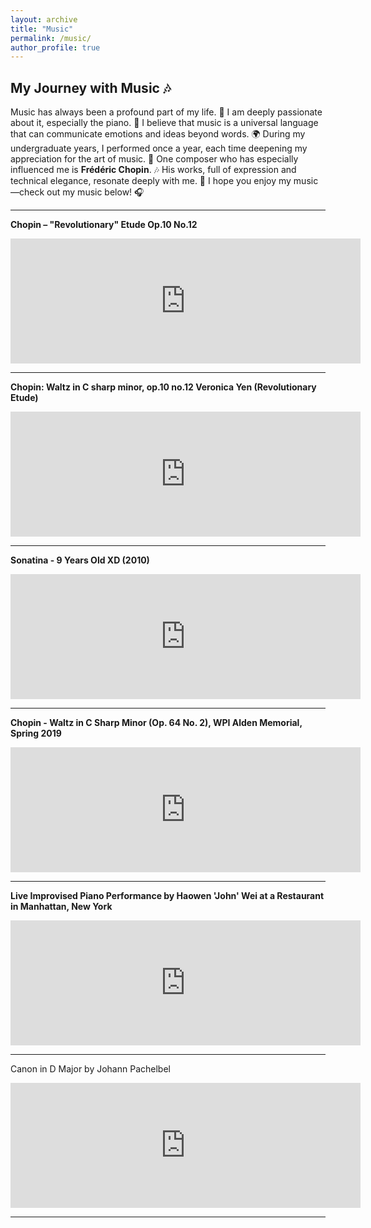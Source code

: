 ```yaml
---
layout: archive
title: "Music"
permalink: /music/
author_profile: true
---
```



## My Journey with Music 🎶

Music has always been a profound part of my life. 🎼 I am deeply passionate about it, especially the piano.
🎹 I believe that music is a universal language that can communicate emotions and ideas beyond words.
🌍 During my undergraduate years, I performed once a year, each time deepening my appreciation for the art of music.
🎤 One composer who has especially influenced me is **Frédéric Chopin**. 🎶
His works, full of expression and technical elegance, resonate deeply with me. 🎵
I hope you enjoy my music—check out my music below! 🎧



[//]: # (Youtube video embed)

---

**Chopin – "Revolutionary" Etude Op.10 No.12**

<iframe width="560" height="200" src="https://www.youtube.com/embed/XgsGGEtzoWQ" frameborder="0" allow="accelerometer; autoplay; clipboard-write; encrypted-media; gyroscope; picture-in-picture" allowfullscreen></iframe>

---

**Chopin: Waltz in C sharp minor, op.10 no.12 Veronica Yen (Revolutionary Etude)**

<iframe width="560" height="200" src="https://www.youtube.com/embed/Mwau3yRSbIQ" frameborder="0" allow="accelerometer; autoplay; clipboard-write; encrypted-media; gyroscope; picture-in-picture" allowfullscreen></iframe>

---

**Sonatina - 9 Years Old XD (2010)**

<iframe width="560" height="200" src="https://www.youtube.com/embed/v_5i2BeGnDY" frameborder="0" allow="accelerometer; autoplay; clipboard-write; encrypted-media; gyroscope; picture-in-picture" allowfullscreen></iframe>

---

**Chopin - Waltz in C Sharp Minor (Op. 64 No. 2), WPI Alden Memorial, Spring 2019**

<iframe width="560" height="200" src="https://www.youtube.com/embed/gASYh_7J4hM" frameborder="0" allow="accelerometer; autoplay; clipboard-write; encrypted-media; gyroscope; picture-in-picture" allowfullscreen></iframe>

---

**Live Improvised Piano Performance by Haowen 'John' Wei at a Restaurant in Manhattan, New York**

<iframe width="560" height="200" src="https://www.youtube.com/embed/bMFZHyg114E" frameborder="0" allow="accelerometer; autoplay; clipboard-write; encrypted-media; gyroscope; picture-in-picture" allowfullscreen></iframe>

---


Canon in D Major by Johann Pachelbel

<iframe width="560" height="200" src="https://www.youtube.com/embed/6SSijmVIiQo" frameborder="0" allow="accelerometer; autoplay; clipboard-write; encrypted-media; gyroscope; picture-in-picture" allowfullscreen></iframe>

---


